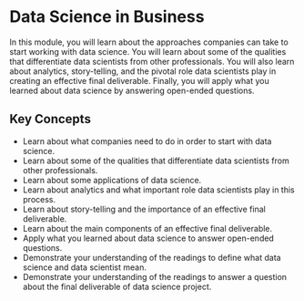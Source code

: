 # Data Science in Business

In this module, you will learn about the approaches companies can take to start working with data science. You will learn about some of the qualities that differentiate data scientists from other professionals. You will also learn about analytics, story-telling, and the pivotal role data scientists play in creating an effective final deliverable. Finally, you will apply what you learned about data science by answering open-ended questions.

## Key Concepts
- Learn about what companies need to do in order to start with data science.
- Learn about some of the qualities that differentiate data scientists from other professionals.
- Learn about some applications of data science.
- Learn about analytics and what important role data scientists play in this process.
- Learn about story-telling and the importance of an effective final deliverable.
- Learn about the main components of an effective final deliverable.
- Apply what you learned about data science to answer open-ended questions.
- Demonstrate your understanding of the readings to define what data science and data scientist mean.
- Demonstrate your understanding of the readings to answer a question about the final deliverable of data science project.

